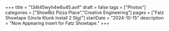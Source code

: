 +++
title = "134t45wyh4w6u45.avif"
draft = false
tags = ["Photos"]
categories = ["ShowBiz Pizza Place","Creative Engineering"]
pages = ["Fatz Showtape (Uncle Klunk Install 2 Stg)"]
startDate = "2024-10-15"
description = "Now Appearing insert for Fatz Showtape."
+++
